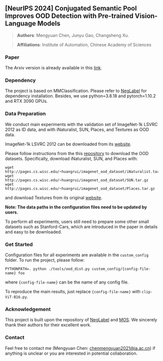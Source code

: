 ## [NeurIPS 2024] Conjugated Semantic Pool Improves OOD Detection with Pre-trained Vision-Language Models

> **Authors**: Mengyuan Chen, Junyu Gao, Changsheng Xu.

> **Affiliations**: Institute of Automation, Chinese Academy of Sciences

### Paper
The Arxiv version is already available in this [link](https://arxiv.org/abs/2410.08611).

### Dependency
The project is based on MMClassification.
Please refer to [NegLabel](https://github.com/XueJiang16/NegLabel) for dependency installation.
Besides, we use python=3.8.18 and pytorch=1.10.2 and RTX 3090 GPUs.


### Data Preparation
We conduct main experiments with the validation set of ImageNet-1k LSVRC 2012 as ID data, and with iNaturalist, SUN, Places, and Textures as OOD data.

ImageNet-1k LSVRC 2012 can be downloaded from its [website](https://image-net.org/challenges/LSVRC/2012/index.php#).

Please follow instructions from the this [repository](https://github.com/deeplearning-wisc/large_scale_ood#out-of-distribution-dataset) to download the OOD datasets. Specifically, download iNaturalist, SUN, and Places with:
```
wget http://pages.cs.wisc.edu/~huangrui/imagenet_ood_dataset/iNaturalist.tar.gz
wget http://pages.cs.wisc.edu/~huangrui/imagenet_ood_dataset/SUN.tar.gz
wget http://pages.cs.wisc.edu/~huangrui/imagenet_ood_dataset/Places.tar.gz
```
and download Textures from its original [website](https://www.robots.ox.ac.uk/~vgg/data/dtd/).


**Note: The data paths in the configuration files need to be updated by users.**

To perform all experiments, users still need to prepare some other small datasets such as Stanford-Cars, which are introduced in the paper in details and easy to be downloaded.


### Get Started
Configuration files for all experiments are available in the `custom_config` folder.
To run the project, please follow:
```
PYTHONPATH=. python ./tools/ood_dist.py custom_config/{config-file-name} foo
```
where `{config-file-name}` can be the name of any config file.

To reproduce the main results, just replace `{config-file-name}` with `clip-ViT-B16.py`.

### Acknowledgement
This project is built upon the repository of [NegLabel](https://github.com/XueJiang16/NegLabel) and [MOS](https://github.com/deeplearning-wisc/large_scale_ood). We sincerely thank their authors for their excellent work.

### Contact
Feel free to contact me (Mengyuan Chen: [chenmengyuan2021@ia.ac.cn](mailto:chenmengyuan2021@ia.ac.cn)) if anything is unclear or you are interested in potential collaboration.


